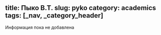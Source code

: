 title: Пыко В.Т.
slug: pyko
category: academics
tags: [_nav, _category_header]
---

Информация пока не добавлена
